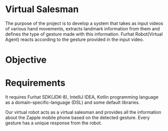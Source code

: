 # Virtual Salesman
The purpose of the project is to develop a system that takes as input videos of various hand movements, extracts landmark information from them and defines the type of gesture made with this information. Furhat Robot(Virtual Agent) reacts according to the gesture provided in the input video.

# Objective


# Requirements
 It requires Furhat SDK(JDK-8), IntelliJ IDEA, Kotlin programming language  as a domain-specific-language (DSL) and some default libraries.

Our virtual robot acts as a virtual salesman and provides all the information about the Zapple mobile phone based on the detected gesture. Every gesture has a unique response from the robot. 



